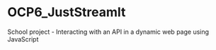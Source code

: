 # OCP6_JustStreamIt
School project - Interacting with an API in a dynamic web page using JavaScript
